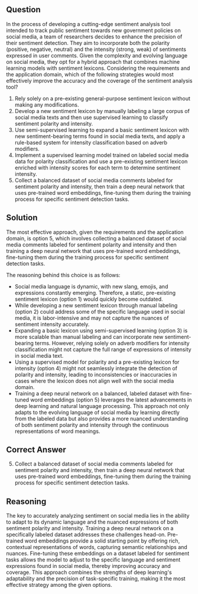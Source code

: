 ## Question
In the process of developing a cutting-edge sentiment analysis tool intended to track public sentiment towards new government policies on social media, a team of researchers decides to enhance the precision of their sentiment detection. They aim to incorporate both the polarity (positive, negative, neutral) and the intensity (strong, weak) of sentiments expressed in user comments. Given the complexity and evolving language on social media, they opt for a hybrid approach that combines machine learning models with sentiment lexicons. Considering the requirements and the application domain, which of the following strategies would most effectively improve the accuracy and the coverage of the sentiment analysis tool?

1. Rely solely on a pre-existing general-purpose sentiment lexicon without making any modifications.
2. Develop a new sentiment lexicon by manually labeling a large corpus of social media texts and then use supervised learning to classify sentiment polarity and intensity.
3. Use semi-supervised learning to expand a basic sentiment lexicon with new sentiment-bearing terms found in social media texts, and apply a rule-based system for intensity classification based on adverb modifiers.
4. Implement a supervised learning model trained on labeled social media data for polarity classification and use a pre-existing sentiment lexicon enriched with intensity scores for each term to determine sentiment intensity.
5. Collect a balanced dataset of social media comments labeled for sentiment polarity and intensity, then train a deep neural network that uses pre-trained word embeddings, fine-tuning them during the training process for specific sentiment detection tasks.

## Solution

The most effective approach, given the requirements and the application domain, is option 5, which involves collecting a balanced dataset of social media comments labeled for sentiment polarity and intensity and then training a deep neural network that uses pre-trained word embeddings, fine-tuning them during the training process for specific sentiment detection tasks. 

The reasoning behind this choice is as follows:
- Social media language is dynamic, with new slang, emojis, and expressions constantly emerging. Therefore, a static, pre-existing sentiment lexicon (option 1) would quickly become outdated.
- While developing a new sentiment lexicon through manual labeling (option 2) could address some of the specific language used in social media, it is labor-intensive and may not capture the nuances of sentiment intensity accurately.
- Expanding a basic lexicon using semi-supervised learning (option 3) is more scalable than manual labeling and can incorporate new sentiment-bearing terms. However, relying solely on adverb modifiers for intensity classification might not capture the full range of expressions of intensity in social media text.
- Using a supervised model for polarity and a pre-existing lexicon for intensity (option 4) might not seamlessly integrate the detection of polarity and intensity, leading to inconsistencies or inaccuracies in cases where the lexicon does not align well with the social media domain.
- Training a deep neural network on a balanced, labeled dataset with fine-tuned word embeddings (option 5) leverages the latest advancements in deep learning and natural language processing. This approach not only adapts to the evolving language of social media by learning directly from the labeled data but also provides a more nuanced understanding of both sentiment polarity and intensity through the continuous representations of word meanings.

## Correct Answer

5. Collect a balanced dataset of social media comments labeled for sentiment polarity and intensity, then train a deep neural network that uses pre-trained word embeddings, fine-tuning them during the training process for specific sentiment detection tasks.

## Reasoning

The key to accurately analyzing sentiment on social media lies in the ability to adapt to its dynamic language and the nuanced expressions of both sentiment polarity and intensity. Training a deep neural network on a specifically labeled dataset addresses these challenges head-on. Pre-trained word embeddings provide a solid starting point by offering rich, contextual representations of words, capturing semantic relationships and nuances. Fine-tuning these embeddings on a dataset labeled for sentiment tasks allows the model to adjust to the specific language and sentiment expressions found in social media, thereby improving accuracy and coverage. This approach combines the strengths of deep learning's adaptability and the precision of task-specific training, making it the most effective strategy among the given options.